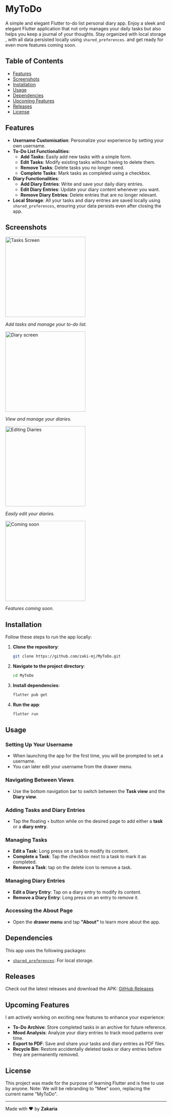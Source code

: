 # MyToDo

A simple and elegant Flutter to-do list personal diary app. Enjoy a sleek and elegant Flutter application that not only manages your daily tasks but also helps you keep a journal of your thoughts. Stay organized with local storage , with all data persisted locally using `shared_preferences`. and get ready for even more features coming soon.

## Table of Contents
- [Features](#features)
- [Screenshots](#screenshots)
- [Installation](#installation)
- [Usage](#usage)
- [Dependencies](#dependencies)
- [Upcoming Features](#upcoming-features)
- [Releases](#releases)
- [License](#license)

## Features
- **Username Customisation**: Personalize your experience by setting your own username.
- **To-Do List Functionalities**:
  - **Add Tasks**: Easily add new tasks with a simple form.
  - **Edit Tasks**: Modify existing tasks without having to delete them.
  - **Remove Tasks**: Delete tasks you no longer need.
  - **Complete Tasks**: Mark tasks as completed using a checkbox.
- **Diary Functionalities**:
  - **Add Diary Entries**: Write and save your daily diary entries.
  - **Edit Diary Entries**: Update your diary content whenever you want.
  - **Remove Diary Entries**: Delete entries that are no longer relevant.
- **Local Storage**: All your tasks and diary entries are saved locally using `shared_preferences`, ensuring your data persists even after closing the app.


## Screenshots
<img src="screenshots/tasksPage.jpg" alt="Tasks Screen" width="250">
<p><em>Add tasks and manage your to-do list.</em></p>

<img src="screenshots/diaryPage.jpg" alt="Diary screen" width="250">
<p><em>View and manage your diaries.</em></p>

<img src="screenshots/addingDiary.jpg" alt="Editing Diaries" width="250">
<p><em>Easily edit your diaries.</em></p>

<img src="screenshots/drawer.jpg" alt="Coming soon" width="250">
<p><em>Features coming soon.</em></p>

## Installation
Follow these steps to run the app locally:

1. **Clone the repository**:
   ```bash
   git clone https://github.com/zaki-mj/MyToDo.git
   ```
2. **Navigate to the project directory**:
   ```bash
   cd MyToDo
   ```
3. **Install dependencies**:
   ```bash
   flutter pub get
   ```
4. **Run the app**:
   ```bash
   flutter run
   ```

## Usage
### Setting Up Your Username
- When launching the app for the first time, you will be prompted to set a username.  
- You can later edit your username from the drawer menu.

### Navigating Between Views
- Use the bottom navigation bar to switch between the **Task view** and the **Diary view**.

### Adding Tasks and Diary Entries
- Tap the floating `+` button while on the desired page to add either a **task** or a **diary entry**.

### Managing Tasks
- **Edit a Task**: Long press on a task to modify its content.
- **Complete a Task**: Tap the checkbox next to a task to mark it as completed.
- **Remove a Task**: tap on the delete icon to remove a task.

### Managing Diary Entries
- **Edit a Diary Entry**: Tap on a diary entry to modify its content.
- **Remove a Diary Entry**: Long press on an entry to remove it.

### Accessing the About Page
- Open the **drawer menu** and tap **"About"** to learn more about the app.

## Dependencies
This app uses the following packages:
- [`shared_preferences`](https://pub.dev/packages/shared_preferences): For local storage.

## Releases
Check out the latest releases and download the APK:
[GitHub Releases](https://github.com/zaki-mj/MyToDo/releases)

## Upcoming Features

I am actively working on exciting new features to enhance your experience:

- **To-Do Archive**: Store completed tasks in an archive for future reference.  
- **Mood Analysis**: Analyze your diary entries to track mood patterns over time.  
- **Export to PDF**: Save and share your tasks and diary entries as PDF files.  
- **Recycle Bin**: Restore accidentally deleted tasks or diary entries before they are permanently removed.  


## License
This project was made for the purpose of learning Flutter and is free to use by anyone.
Note: We will be rebranding to "Mee" soon, replacing the current name "MyToDo".

---

Made with ❤️ by **Zakaria**